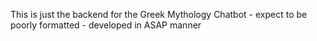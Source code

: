 This is just the backend for the Greek Mythology Chatbot - expect to be poorly formatted - developed in ASAP manner

